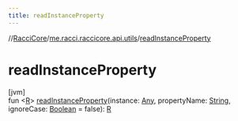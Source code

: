 ```yaml
---
title: readInstanceProperty
---
```

//[RacciCore](../../index.html)/[me.racci.raccicore.api.utils](index.html)/[readInstanceProperty](read-instance-property.html)



# readInstanceProperty



[jvm]\
fun &lt;[R](read-instance-property.html)&gt; [readInstanceProperty](read-instance-property.html)(instance: [Any](https://kotlinlang.org/api/latest/jvm/stdlib/kotlin/-any/index.html), propertyName: [String](https://kotlinlang.org/api/latest/jvm/stdlib/kotlin/-string/index.html), ignoreCase: [Boolean](https://kotlinlang.org/api/latest/jvm/stdlib/kotlin/-boolean/index.html) = false): [R](read-instance-property.html)




